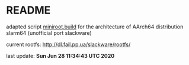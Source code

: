 # README #

adapted script [miniroot.build](http://slackware.uk/slackwarearm/slackwarearm-devtools/minirootfs/scripts/miniroot.build) for the architecture of AArch64 distribution slarm64 (unofficial port slackware)

current rootfs: http://dl.fail.pp.ua/slackware/rootfs/

last update: **Sun Jun 28 11:34:43 UTC 2020**
